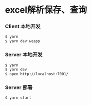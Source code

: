# excel解析保存、查询

### Client 本地开发

```bash
$ yarn
$ yarn dev:weapp
```
### Server 本地开发

```bash
$ yarn
$ yarn dev
$ open http://localhost:7001/
```

### Server 部署

```bash
$ yarn start
```
[taro]: https://taro-docs.jd.com/docs/
[midway]: https://midwayjs.org
